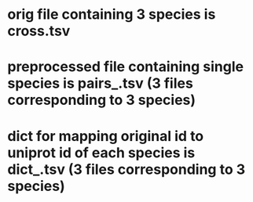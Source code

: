 # orig file containing 3 species is cross.tsv
# preprocessed file containing single species is pairs_<speciesname>.tsv (3 files corresponding to 3 species)
# dict for mapping original id to uniprot id of each species is dict_<speciesname>.tsv (3 files corresponding to 3 species)
